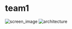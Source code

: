 # team1
![screen_image](https://user-images.githubusercontent.com/59915788/122158118-0d201a00-cea7-11eb-97a1-5fd6497be18a.png)
![architecture](https://user-images.githubusercontent.com/59915788/122158160-1d37f980-cea7-11eb-9a04-79e56f377a5a.png)
